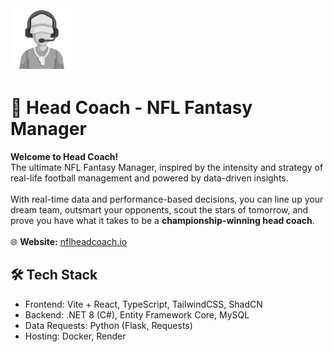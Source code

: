 <img src="headcoach.png" alt="Head Coach logo" height="100"/>

# 🏈 Head Coach - NFL Fantasy Manager

**Welcome to Head Coach!** 
<br>
The ultimate NFL Fantasy Manager, inspired by the intensity and strategy of real-life football management 
and powered by data-driven insights. 
<br><br>
With real-time data and performance-based decisions, you can line up your dream team, 
outsmart your opponents, scout the stars of tomorrow, and prove you have what it takes to be a **championship-winning head coach**.
<br><br>
🌐 **Website:** [nflheadcoach.io](https://nflheadcoach.io)

## 🛠️ Tech Stack

- Frontend: Vite + React, TypeScript, TailwindCSS, ShadCN
- Backend: .NET 8 (C#), Entity Framework Core, MySQL
- Data Requests: Python (Flask, Requests)
- Hosting: Docker, Render

